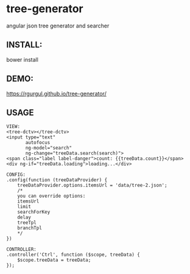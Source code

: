 # tree-generator
angular json tree generator and searcher

## INSTALL:
bower install

## DEMO:
https://rgurgul.github.io/tree-generator/

## USAGE

```
VIEW:
<tree-dctv></tree-dctv>
<input type="text"
       autofocus
       ng-model="search"
       ng-change="treeData.search(search)">
<span class="label label-danger">count: {{treeData.count}}</span>
<div ng-if="treeData.loading">loading...</div>

CONFIG:
.config(function (treeDataProvider) {
    treeDataProvider.options.itemsUrl = 'data/tree-2.json';
    /*
    you can override options:
    itemsUrl
    limit
    searchForKey
    delay
    treeTpl
    branchTpl
    */
})

CONTROLLER:
.controller('Ctrl', function ($scope, treeData) {
    $scope.treeData = treeData;
});
```